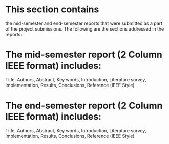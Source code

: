 # This section contains 
the mid-semester and end-semester reports that were submitted as a part of the project submissions. The following are the sections addressed in the reports:


# The mid-semester report (2 Column IEEE format) includes: 

Title, Authors, Abstract, Key words, Introduction, Literature survey, Implementation, Results, Conclusions, Reference (IEEE Style)


# The end-semester report (2 Column IEEE format) includes: 

Title, Authors, Abstract, Key words, Introduction, Literature survey, Implementation, Results, Conclusions, Reference (IEEE Style)
